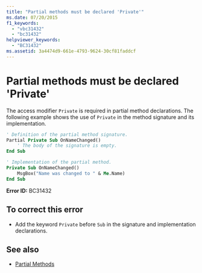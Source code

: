 ```yaml
---
title: "Partial methods must be declared 'Private'"
ms.date: 07/20/2015
f1_keywords: 
  - "vbc31432"
  - "bc31432"
helpviewer_keywords: 
  - "BC31432"
ms.assetid: 3a4474d9-661e-4793-9624-30cf81faddcf
---
```

# Partial methods must be declared 'Private'
The access modifier `Private` is required in partial method declarations. The following example shows the use of `Private` in the method signature and its implementation.  
  
```vb  
' Definition of the partial method signature.  
Partial Private Sub OnNameChanged()  
    ' The body of the signature is empty.  
End Sub  
```  
  
```vb  
' Implementation of the partial method.  
Private Sub OnNameChanged()  
    MsgBox("Name was changed to " & Me.Name)  
End Sub  
```  
  
 **Error ID:** BC31432  
  
## To correct this error  
  
-   Add the keyword `Private` before `Sub` in the signature and implementation declarations.  
  
## See also
- [Partial Methods](../../visual-basic/programming-guide/language-features/procedures/partial-methods.md)

